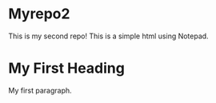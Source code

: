 # Myrepo2
This is my second repo! This is a simple html using Notepad. 
<!DOCTYPE html>
<html>
<head>
<title>This is my first website | Code X</title>
</head>
<body>
<h1>My First Heading</h1>
<p>My first paragraph.</p>
</body>
</html>
